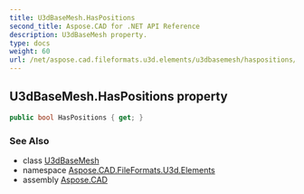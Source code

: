 ```yaml
---
title: U3dBaseMesh.HasPositions
second_title: Aspose.CAD for .NET API Reference
description: U3dBaseMesh property. 
type: docs
weight: 60
url: /net/aspose.cad.fileformats.u3d.elements/u3dbasemesh/haspositions/
---
```

## U3dBaseMesh.HasPositions property

```csharp
public bool HasPositions { get; }
```

### See Also

* class [U3dBaseMesh](../)
* namespace [Aspose.CAD.FileFormats.U3d.Elements](../../u3dbasemesh/)
* assembly [Aspose.CAD](../../../)


